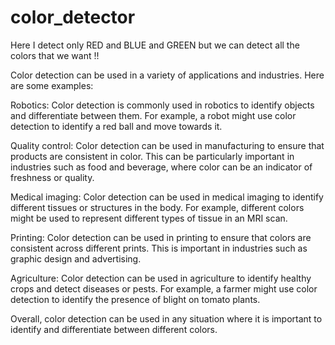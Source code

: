 # color_detector




Here I detect only RED and BLUE and GREEN but we can detect all the colors that we want !!

Color detection can be used in a variety of applications and industries. Here are some examples:

Robotics: Color detection is commonly used in robotics to identify objects and differentiate between them. For example, a robot might use color detection to identify a red ball and move towards it.

Quality control: Color detection can be used in manufacturing to ensure that products are consistent in color. This can be particularly important in industries such as food and beverage, where color can be an indicator of freshness or quality.

Medical imaging: Color detection can be used in medical imaging to identify different tissues or structures in the body. For example, different colors might be used to represent different types of tissue in an MRI scan.

Printing: Color detection can be used in printing to ensure that colors are consistent across different prints. This is important in industries such as graphic design and advertising.

Agriculture: Color detection can be used in agriculture to identify healthy crops and detect diseases or pests. For example, a farmer might use color detection to identify the presence of blight on tomato plants.

Overall, color detection can be used in any situation where it is important to identify and differentiate between different colors.
